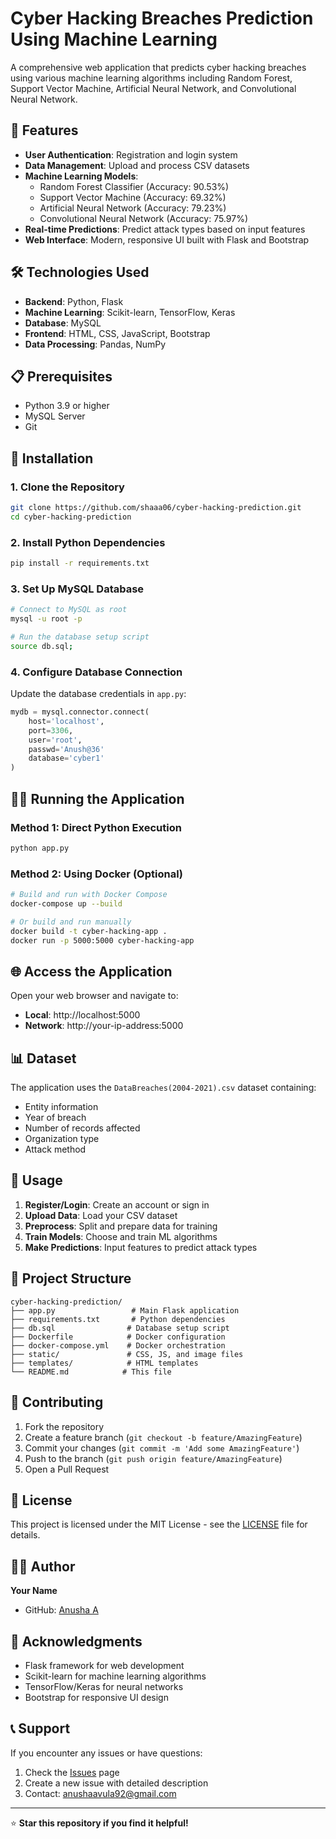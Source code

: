 # Cyber Hacking Breaches Prediction Using Machine Learning

A comprehensive web application that predicts cyber hacking breaches using various machine learning algorithms including Random Forest, Support Vector Machine, Artificial Neural Network, and Convolutional Neural Network.

## 🚀 Features

- **User Authentication**: Registration and login system
- **Data Management**: Upload and process CSV datasets
- **Machine Learning Models**:
  - Random Forest Classifier (Accuracy: 90.53%)
  - Support Vector Machine (Accuracy: 69.32%)
  - Artificial Neural Network (Accuracy: 79.23%)
  - Convolutional Neural Network (Accuracy: 75.97%)
- **Real-time Predictions**: Predict attack types based on input features
- **Web Interface**: Modern, responsive UI built with Flask and Bootstrap

## 🛠️ Technologies Used

- **Backend**: Python, Flask
- **Machine Learning**: Scikit-learn, TensorFlow, Keras
- **Database**: MySQL
- **Frontend**: HTML, CSS, JavaScript, Bootstrap
- **Data Processing**: Pandas, NumPy

## 📋 Prerequisites

- Python 3.9 or higher
- MySQL Server
- Git

## 🚀 Installation

### 1. Clone the Repository
```bash
git clone https://github.com/shaaa06/cyber-hacking-prediction.git
cd cyber-hacking-prediction
```

### 2. Install Python Dependencies
```bash
pip install -r requirements.txt
```

### 3. Set Up MySQL Database
```bash
# Connect to MySQL as root
mysql -u root -p

# Run the database setup script
source db.sql;
```

### 4. Configure Database Connection
Update the database credentials in `app.py`:
```python
mydb = mysql.connector.connect(
    host='localhost',
    port=3306,          
    user='root',        
    passwd='Anush@36'
    database='cyber1'  
)
```

## 🏃‍♂️ Running the Application

### Method 1: Direct Python Execution
```bash
python app.py
```

### Method 2: Using Docker (Optional)
```bash
# Build and run with Docker Compose
docker-compose up --build

# Or build and run manually
docker build -t cyber-hacking-app .
docker run -p 5000:5000 cyber-hacking-app
```

## 🌐 Access the Application

Open your web browser and navigate to:
- **Local**: http://localhost:5000
- **Network**: http://your-ip-address:5000

## 📊 Dataset

The application uses the `DataBreaches(2004-2021).csv` dataset containing:
- Entity information
- Year of breach
- Number of records affected
- Organization type
- Attack method

## 🔧 Usage

1. **Register/Login**: Create an account or sign in
2. **Upload Data**: Load your CSV dataset
3. **Preprocess**: Split and prepare data for training
4. **Train Models**: Choose and train ML algorithms
5. **Make Predictions**: Input features to predict attack types

## 📁 Project Structure

```
cyber-hacking-prediction/
├── app.py                 # Main Flask application
├── requirements.txt       # Python dependencies
├── db.sql                # Database setup script
├── Dockerfile            # Docker configuration
├── docker-compose.yml    # Docker orchestration
├── static/               # CSS, JS, and image files
├── templates/            # HTML templates
└── README.md            # This file
```

## 🤝 Contributing

1. Fork the repository
2. Create a feature branch (`git checkout -b feature/AmazingFeature`)
3. Commit your changes (`git commit -m 'Add some AmazingFeature'`)
4. Push to the branch (`git push origin feature/AmazingFeature`)
5. Open a Pull Request

## 📝 License

This project is licensed under the MIT License - see the [LICENSE](LICENSE) file for details.

## 👨‍💻 Author

**Your Name**
- GitHub: [Anusha A](https://github.com/shaaa06)

## 🙏 Acknowledgments

- Flask framework for web development
- Scikit-learn for machine learning algorithms
- TensorFlow/Keras for neural networks
- Bootstrap for responsive UI design

## 📞 Support

If you encounter any issues or have questions:
1. Check the [Issues](https://github.com/shaaa06/cyber-hacking-prediction/issues) page
2. Create a new issue with detailed description
3. Contact: anushaavula92@gmail.com

---

⭐ **Star this repository if you find it helpful!**



